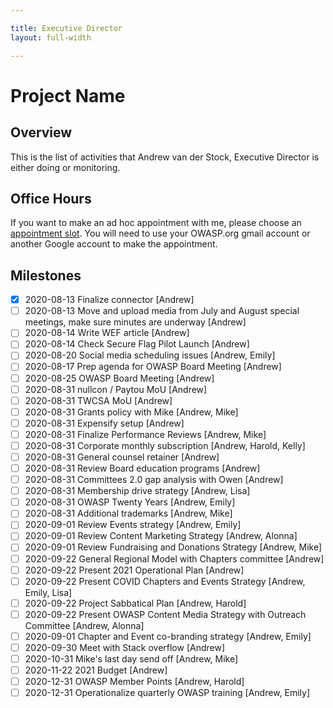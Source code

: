 ```yaml
---

title: Executive Director
layout: full-width

---
```


# Project Name

## Overview

This is the list of activities that Andrew van der Stock, Executive Director is either doing or monitoring.

## Office Hours

If you want to make an ad hoc appointment with me, please choose an [appointment slot](https://calendar.google.com/calendar/selfsched?sstoken=UU9Ua1BsWlczQXJzfGRlZmF1bHR8NjYwNWFlMjg4MDkxMTlmY2Q3YzhlNjA1YTc4MTFhYmQ). You will need to use your OWASP.org gmail account or another Google account to make the appointment. 

## Milestones

* [x] 2020-08-13 Finalize connector [Andrew]
* [ ] 2020-08-13 Move and upload media from July and August special meetings, make sure minutes are underway [Andrew]
* [ ] 2020-08-14 Write WEF article [Andrew]
* [ ] 2020-08-14 Check Secure Flag Pilot Launch [Andrew]
* [ ] 2020-08-20 Social media scheduling issues [Andrew, Emily]
* [ ] 2020-08-17 Prep agenda for OWASP Board Meeting [Andrew]
* [ ] 2020-08-25 OWASP Board Meeting [Andrew]
* [ ] 2020-08-31 nullcon / Paytou MoU [Andrew]
* [ ] 2020-08-31 TWCSA MoU [Andrew]
* [ ] 2020-08-31 Grants policy with Mike [Andrew, Mike]
* [ ] 2020-08-31 Expensify setup [Andrew]
* [ ] 2020-08-31 Finalize Performance Reviews [Andrew, Mike]
* [ ] 2020-08-31 Corporate monthly subscription [Andrew, Harold, Kelly]
* [ ] 2020-08-31 General counsel retainer [Andrew]
* [ ] 2020-08-31 Review Board education programs [Andrew]
* [ ] 2020-08-31 Committees 2.0 gap analysis with Owen [Andrew]
* [ ] 2020-08-31 Membership drive strategy [Andrew, Lisa]
* [ ] 2020-08-31 OWASP Twenty Years [Andrew, Emily]
* [ ] 2020-08-31 Additional trademarks [Andrew, Mike]
* [ ] 2020-09-01 Review Events strategy [Andrew, Emily]
* [ ] 2020-09-01 Review Content Marketing Strategy [Andrew, Alonna] 
* [ ] 2020-09-01 Review Fundraising and Donations Strategy [Andrew, Mike] 
* [ ] 2020-09-22 General Regional Model with Chapters committee [Andrew]
* [ ] 2020-09-22 Present 2021 Operational Plan [Andrew]
* [ ] 2020-09-22 Present COVID Chapters and Events Strategy [Andrew, Emily, Lisa]
* [ ] 2020-09-22 Project Sabbatical Plan [Andrew, Harold]
* [ ] 2020-09-22 Present OWASP Content Media Strategy with Outreach Committee [Andrew, Alonna]
* [ ] 2020-09-01 Chapter and Event co-branding strategy [Andrew, Emily]
* [ ] 2020-09-30 Meet with Stack overflow [Andrew]
* [ ] 2020-10-31 Mike's last day send off [Andrew, Mike] 
* [ ] 2020-11-22 2021 Budget [Andrew]
* [ ] 2020-12-31 OWASP Member Points [Andrew, Harold]
* [ ] 2020-12-31 Operationalize quarterly OWASP training [Andrew, Emily]
